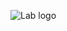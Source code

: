 ![Lab logo](https://github.com/rhilconsultants/app-helm-argocd/raw/main/Class%20artifacts/Argo-CD-Version-Tags-1000X1000.png)